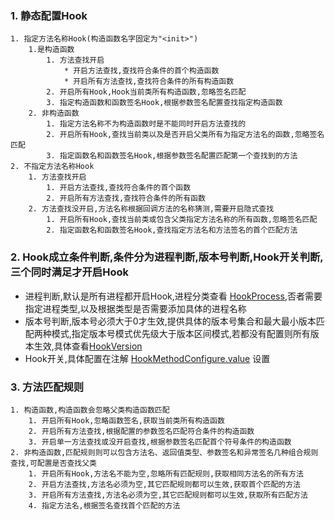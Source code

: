 ### 1. 静态配置Hook
    1. 指定方法名称Hook(构造函数名字固定为"<init>")
        1.是构造函数
            1. 方法查找开启
                * 开启方法查找,查找符合条件的首个构造函数
                * 开启所有方法查找,查找符合条件的所有构造函数
            2. 开启所有Hook,Hook当前类所有构造函数,忽略签名匹配
            3. 指定构造函数和函数签名Hook,根据参数签名配置查找指定构造函数
        2. 非构造函数
            1. 指定方法名称不为构造函数时是不能同时开启方法查找的
            2. 开启所有Hook,查找当前类以及是否开启父类所有为指定方法名的函数,忽略签名匹配
            3. 指定函数名和函数签名Hook,根据参数签名配置匹配第一个查找到的方法
    2. 不指定方法名称Hook
        1. 方法查找开启
            1. 开启方法查找,查找符合条件的首个函数
            2. 开启所有方法查找,查找符合条件的所有函数
        2. 方法查找没开启,方法名称根据回调方法的名称猜测,需要开启隐式查找
            1. 开启所有Hook,查找当前类或包含父类指定方法名称的所有函数,忽略签名匹配
            2. 指定函数名和函数签名Hook,查找指定方法名和方法签名的首个匹配方法

### 2. Hook成立条件判断,条件分为进程判断,版本号判断,Hook开关判断,三个同时满足才开启Hook
* 进程判断,默认是所有进程都开启Hook,进程分类查看 [HookProcess](hooklib/src/main/java/org/sfandroid/hooklib/annotation/HookProcess.java),否者需要指定进程类型,以及根据类型是否需要添加具体的进程名称
* 版本号判断,版本号必须大于0才生效,提供具体的版本号集合和最大最小版本匹配两种模式,指定版本号模式优先级大于版本区间模式,若都没有配置则所有版本生效,具体查看[HookVersion](hooklib/src/main/java/org/sfandroid/hooklib/annotation/HookVersion.java)
* Hook开关,具体配置在注解 [HookMethodConfigure.value](hooklib/src/main/java/org/sfandroid/hooklib/annotation/HookMethodConfigure.java) 设置

### 3. 方法匹配规则
    1. 构造函数,构造函数会忽略父类构造函数匹配
        1. 开启所有Hook,忽略函数签名,获取当前类所有构造函数
        2. 开启所有方法查找,根据配置的参数签名匹配符合条件的构造函数
        3. 开启单一方法查找或没开启查找,根据参数签名匹配首个符号条件的构造函数
    2. 非构造函数,匹配规则则可以包含方法名、返回值类型、参数签名和异常签名几种组合规则查找,可配置是否查找父类
        1. 开启所有Hook,方法名不能为空,忽略所有匹配规则,获取相同方法名的所有方法
        2. 开启方法查找,方法名必须为空,其它匹配规则都可以生效,获取首个匹配的方法
        3. 开启所有方法查找,方法名必须为空,其它匹配规则都可以生效,获取所有匹配方法
        4. 指定方法名,根据签名查找首个匹配的方法
